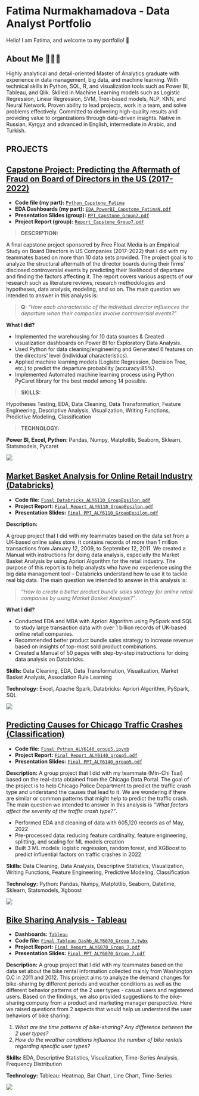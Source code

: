 # Fatima Nurmakhamadova - Data Analyst Portfolio 

Hello! I am Fatima, and welcome to my portfolio! 🚀

## About Me 🙋🏻‍♀️
Highly analytical and detail-oriented Master of Analytics graduate with experience in data management, big data, and machine learning. With technical skills in Python, SQL, R, and visualization tools such as Power BI, Tableau, and Qlik. Skilled in Machine Learning models such as Logistic Regression, Linear Regression, SVM, Tree-based models, NLP, KNN, and Neural Network. Proven ability to lead projects, work in a team, and solve problems effectively. Committed to delivering high-quality results and providing value to organizations through data-driven insights. Native in Russian, Kyrgyz and advanced in English, intermediate in Arabic, and Turkish.

## PROJECTS 
## [Capstone Project: Predicting the Aftermath of Fraud on Board of Directors in the US (2017-2022)](https://github.com/fatishi/Fatima-s_Portfolio/tree/main/Capstone%20Project)

- **Code file (my part):** [`Python_Capstone_Fatima`](https://github.com/fatishi/Fatima-s_Portfolio/tree/main/Capstone%20Project/Python_Capstone_Fatima)
- **EDA Dashboards (my part):** [`EDA_PowerBI_Capstone_FatimaN.pdf`](https://github.com/fatishi/Fatima-s_Portfolio/blob/main/Capstone%20Project/EDA_PowerBI_Capstone_FatimaN.pdf)
- **Presentation Slides (group):** [`PPT_Capstone_Group7.pdf`](https://github.com/fatishi/Fatima-s_Portfolio/blob/main/Capstone%20Project/PPT_Capstone_Group7.pdf)
- **Project Report (group):** [`Report_Capstone_Group7.pdf`](https://github.com/fatishi/Fatima-s_Portfolio/blob/main/Capstone%20Project/Report_Capstone_Group7.pdf)

> **DESCRIPTION:**

A final capstone project sponsored by Free Float Media is an Empirical Study on Board Directors in US Companies (2017-2022) that I did with my teammates based on more than 10 data sets provided. The project goal is to analyze the structural aftermath of the director boards during their firms’ disclosed controversial events by predicting their likelihood of departure and finding the factors affecting it. The report covers various aspects of our research such as literature reviews, research methodologies and hypotheses, data analysis, modeling, and so on. The main question we intended to answer in this analysis is:

> **Q:** *"How each characteristic of the individual director influences the departure when their companies involve controversial events?"*

**What I did?**
* Implemented the warehousing for 10 data sources & Created visualization dashboards on Power BI for Exploratory Data Analysis.
* Used Python for data cleaning/engineering and Generated 6 features on the directors' level (individual characteristics).
* Applied machine learning models (Logistic Regression, Decision Tree, etc.) to predict the departure probability (accuracy:85%).
* Implemented Automated machine learning process using Python PyCaret library for the best model among 14 possible.

> **SKILLS:** 

Hypotheses Testing, EDA, Data Cleaning, Data Transformation, Feature Engineering, Descriptive Analysis, Visualization, Writing Functions, Predictive Modeling, Classification  

> **TECHNOLOGY:**

**Power BI, Excel, Python**: Pandas, Numpy, Matplotlib, Seaborn, Sklearn, Statsmodels, Pycaret

![](https://github.com/fatishi/Fatima-s_Portfolio/blob/main/Capstone%20Project/images/Pycaret_Capstone.jpg)

## [Market Basket Analysis for Online Retail Industry (Databricks)](https://github.com/fatishi/Market-Basket-Analysis-for-Online-Retail-Industry-by-Using-Databricks)

- **Code file:** [`Final Databricks_ALY6110_GroupEpsilon.pdf`](https://github.com/fatishi/Market-Basket-Analysis-for-Online-Retail-Industry-by-Using-Databricks/blob/main/Using%20Market%20Basket%20Analysis%20to%20Improve%20Product%20Bundle%20Sales%20Strategy%20for%20Online%20Retail%20companies.ipynb)
- **Project Report:** [`Final Report_ALY6110_GroupEpsilon.pdf`](https://github.com/fatishi/Fatima-s_Portfolio/blob/main/Big%20Data%20Management/Final%20Report_ALY6110_GroupEpsilon.pdf)
- **Presentation Slides:** [`Final PPT_ALY6110_GroupEpsilon.pdf`](https://github.com/fatishi/Market-Basket-Analysis-for-Online-Retail-Industry-by-Using-Databricks/blob/main/Instructions%20of%20how%20to%20use%20Databricks%20and%20the%20insights%20from%20the%20analysis.pdf)

**Description:** 

A group project that I did with my teammates based on the data set from a UK-based online sales store. It contains records of more than 1 million transactions from January 12, 2009, to September 12, 2011. We created a Manual with instructions for doing data analysis, especially the Market Basket Analysis by using Apriori Algorithm for the retail industry. The purpose of this report is to help analysts who have no experience using the big data management tool – Databricks understand how to use it to tackle real big data. The main question we intended to answer in this analysis is:

> *“How to create a better product bundle sales strategy for online retail companies by using Market Basket Analysis?”*. 

**What I did?**
* Conducted EDA and MBA with Apriori Algorithm using PySpark and SQL to study large transaction data with over 1 billion
records of UK-based online retail companies.
* Recommended better product bundle sales strategy to increase revenue based on insights of top-most sold product combinations.
* Created a Manual of 50 pages with step-by-step instructions for doing data analysis on Databricks.

**Skills:** Data Cleaning, EDA, Data Transformation, Visualization, Market Basket Analysis, Association Rule Learning

**Technology:** Excel, Apache Spark, Databricks: Apriori Algorithm, PySpark, SQL

![](https://github.com/fatishi/Fatima-s_Portfolio/blob/main/Big%20Data%20Management/images/MBA_ProductBundle.jpg)

## [Predicting Causes for Chicago Traffic Crashes (Classification)](https://github.com/fatishi/My_Portfolio/tree/main/Analytics%20System%20Technology)

- **Code file:** [`Final Python_ALY6140_group5.ipynb`](https://github.com/fatishi/My_Portfolio/blob/main/Analytics%20System%20Technology/Final%20Python_ALY6140_group5.ipynb)
- **Project Report:** [`Final Report_ALY6140_group5.pdf`](https://github.com/fatishi/My_Portfolio/blob/main/Analytics%20System%20Technology/Final%20Report_ALY6140_group5.pdf)
- **Presentation Slides:** [`Final PPT_ALY6140_group5.pdf`](https://github.com/fatishi/My_Portfolio/blob/main/Analytics%20System%20Technology/Final%20PPT_ALY6140_group5.pdf)

**Description:** A group project that I did with my teammate (Min-Chi Tsai) based on the real-data obtained from the Chicago Data Portal. The goal of the project is to help Chicago Police Department to predict the traffic crash type and understand the causes that lead to it. We are wondering if there are similar or common patterns that might help to predict the traffic crash. The main question we intended to answer in this analysis is *“What factors affect the severity of the traffic crash type?”*. 
* Performed EDA and cleaning of data with 605,120 records as of May, 2022
* Pre-processed data: reducing feature cardinality, feature engineering, splitting, and scaling for ML models creation
* Built 3 ML models: logistic regression, random forest, and XGBoost to predict influential factors on traffic crashes in 2022

**Skills:** Data Cleaning, Data Analysis, Descriptive Statistics, Visualization, Writing Functions, Feature Engineering, Predictive Modeling, Classification  

**Technology:** Python: Pandas, Numpy, Matplotlib, Seaborn, Datetime, Sklearn, Statsmodels, Xgboost

![](https://github.com/fatishi/Fatima-s_Portfolio/blob/main/Analytics%20System%20Technology/images/Models_Comparison.jpg)

## [Bike Sharing Analysis - Tableau](https://github.com/fatishi/Fatima-s_Portfolio/tree/main/Data%20Visualization/Tableau/Bike%20Sharing%20Analysis)

- **Dashboards:** [`Tableau`](https://public.tableau.com/app/profile/yu.qiu7993/viz/BikeSharingAnalysis_16488700518180/Dashboard1)
- **Code file:** [`Final Tableau Dashb_ALY6070_Group 7.twbx`](https://github.com/fatishi/Fatima-s_Portfolio/blob/main/Data%20Visualization/Tableau/Bike%20Sharing%20Analysis/Final%20Tableau%20Dashb_ALY6070_Group%207.twbx)
- **Project Report:** [`Final Report_ALY6070_Group 7.pdf`](https://github.com/fatishi/Fatima-s_Portfolio/blob/main/Data%20Visualization/Tableau/Bike%20Sharing%20Analysis/Final%20Report_ALY6070_Group%207.pdf)
- **Presentation Slides:** [`Final PPT_ALY6070_Group 7.pdf`](https://github.com/fatishi/Fatima-s_Portfolio/blob/main/Data%20Visualization/Tableau/Bike%20Sharing%20Analysis/Final%20PPT_ALY6070_Group%207.pdf)

**Description:** A group project that I did with my teammates based on the data set about the bike rental information collected mainly from Washington D.C in 2011 and 2012. This project aims to analyze the demand changes for bike-sharing by different periods and weather conditions as well as the different behavior patterns of the 2 user types - casual users and registered users. Based on the findings, we also provided suggestions to the bike-sharing company from a product and marketing manager perspective. Here we raised questions from 2 aspects that would help us understand the user behaviors of bike sharing:
1. *What are the time patterns of bike-sharing? Any difference between the 2 user types?*
2. *How do the weather conditions influence the number of bike rentals regarding specific user types?*

**Skills:** EDA, Descriptive Statistics, Visualization, Time-Series Analysis, Frequency Distribution

**Technology:** Tableau: Heatmap, Bar Chart, Line Chart, Time-Series

![](https://github.com/fatishi/Fatima-s_Portfolio/blob/main/Data%20Visualization/Tableau/Bike%20Sharing%20Analysis/images/Bike%20Sharing%20Analysis_Tableau%20Dashboards.jpg)

